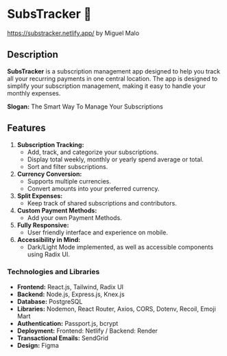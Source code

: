 # **SubsTracker 🧾**
https://substracker.netlify.app/
by Miguel Malo

## **Description**

**SubsTracker** is a subscription management app designed to help you track all your recurring payments in one central location. The app is designed to simplify your subscription management, making it easy to handle your monthly expenses.

**Slogan:** The Smart Way To Manage Your Subscriptions

## **Features**

1. **Subscription Tracking:**
    - Add, track, and categorize your subscriptions.
    - Display total weekly, monthly or yearly spend average or total.
    - Sort and filter subscriptions.
2. **Currency Conversion:**
    - Supports multiple currencies.
    - Convert amounts into your preferred currency.
3. **Split Expenses:**
    - Keep track of shared subscriptions and contributors.
4. **Custom Payment Methods:**
    - Add your own Payment Methods.
5. **Fully Responsive:**
    - User friendly interface and experience on mobile.
6. **Accessibility in Mind:**
    - Dark/Light Mode implemented, as well as accessible components using Radix UI.

### **Technologies and Libraries**

- **Frontend:** React.js, Tailwind, Radix UI
- **Backend:** Node.js, Express.js, Knex.js
- **Database:** PostgreSQL
- **Libraries:** Nodemon, React Router, Axios, CORS, Dotenv, Recoil, Emoji Mart
- **Authentication:** Passport.js, bcrypt
- **Deployment:** Frontend: Netlify / Backend: Render
- **Transactional Emails:** SendGrid
- **Design:** Figma